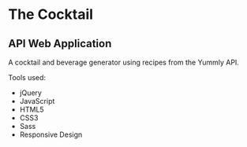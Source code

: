 # The Cocktail

## API Web Application

A cocktail and beverage generator using recipes from the Yummly API.


Tools used:

- jQuery
- JavaScript
- HTML5
- CSS3
- Sass
- Responsive Design
